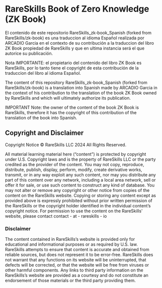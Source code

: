 # RareSkills Book of Zero Knowledge (ZK Book)

El contenido de este repositorio RareSkills_zk-book_Spanish (forked from RareSkills/zk-book) es una traduccion al idioma Español realizada por ARCADIO Garcia en el contexto de su contribución a la traduccion del libro ZK Book propiedad de RareSkills y que en ultima instancia será el que autorice su publicación.

Nota IMPORTANTE: el propietario del contenido del libro ZK Book es RareSkills, por lo tanto tiene el copyright de esta contribución de la traduccion del libro al idioma Español.

The content of this repository RareSkills_zk-book_Spanish (forked from RareSkills/zk-book) is a translation into Spanish made by ARCADIO Garcia in the context of his contribution to the translation of the book ZK Book owned by RareSkills and which will ultimately authorize its publication.

IMPORTANT Note: the owner of the content of the book ZK Book is RareSkills, therefore it has the copyright of this contribution of the translation of the book into Spanish.

## Copyright and Disclaimer
Copyright Notice © RareSkills LLC 2024
All Rights Reserved.

All material learning material here (“content”) is protected by copyright under U.S. Copyright laws and is the property of RareSkills LLC or the party credited as the provider of the content. You may not copy, reproduce, distribute, publish, display, perform, modify, create derivative works, transmit, or in any way exploit any such content, nor may you distribute any part of this content over any network, including a local area network, sell or offer it for sale, or use such content to construct any kind of database. You may not alter or remove any copyright or other notice from copies of the content on the RareSkills website. Copying or storing any content except as provided above is expressly prohibited without prior written permission of the RareSkills or the copyright holder identified in the individual content’s copyright notice. For permission to use the content on the RareSkills' website, please contact contact - at - rareskills - io

### Disclaimer
The content contained in RareSkills’s website is provided only for educational and informational purposes or as required by U.S. law. RareSkills attempts to ensure that content is accurate and obtained from reliable sources, but does not represent it to be error-free. RareSkills does not warrant that any functions on its website will be uninterrupted, that defects will be corrected, or that the website will be free from viruses or other harmful components. Any links to third party information on the RareSkills’s website are provided as a courtesy and do not constitute an endorsement of those materials or the third party providing them.
